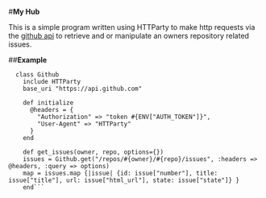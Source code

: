 #**My Hub**

This is a simple program written using HTTParty to make http requests via the [github api](https://api.github.com) to retrieve and or manipulate an owners repository related issues. 

##**Example**

```module Myhub
  class Github
    include HTTParty
    base_uri "https://api.github.com"

    def initialize
      @headers = {
        "Authorization" => "token #{ENV["AUTH_TOKEN"]}", 
        "User-Agent" => "HTTParty"
      }
    end

    def get_issues(owner, repo, options={})     
    issues = Github.get("/repos/#{owner}/#{repo}/issues", :headers => @headers, :query => options)
    map = issues.map {|issue| {id: issue["number"], title: issue["title"], url: issue["html_url"], state: issue["state"]} }
    end```